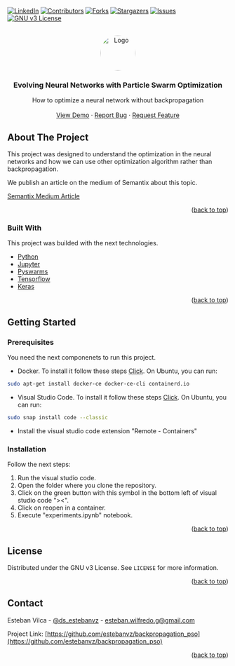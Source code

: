 <div id="top"></div>

[![LinkedIn][linkedin-shield]][linkedin-url]
[![Contributors][contributors-shield]][contributors-url]
[![Forks][forks-shield]][forks-url]
[![Stargazers][stars-shield]][stars-url]
[![Issues][issues-shield]][issues-url]
[![GNU v3 License][license-shield]][license-url]



<!-- PROJECT LOGO -->
<br />
<div align="center">
  <a href="https://github.com/estebanvz/backpropagation_pso/">
    <img src="https://avatars.githubusercontent.com/u/65377832?s=400&u=12c57a2350bcd69068ced71f630ca0d5559e6621&v=4)}" alt="Logo" width="80" height="80" style="border-radius:100%">
  </a>

  <h3 align="center">Evolving Neural Networks with Particle Swarm Optimization
</h3>

  <p align="center">
    How to optimize a neural network without backpropagation
    <br />
    <!-- <a href="https://github.com/estebanvz/backpropagation_pso"><strong>Explore the docs »</strong></a>
    <br /> -->
    <br />
    <a href="https://github.com/estebanvz/backpropagation_pso/blob/main/experiments.ipynb">View Demo</a>
    ·
    <a href="https://github.com/estebanvz/backpropagation_pso/issues">Report Bug</a>
    ·
    <a href="https://github.com/estebanvz/backpropagation_pso/issues">Request Feature</a>
  </p>
</div>



<!-- TABLE OF CONTENTS
<details>
  <summary>Table of Contents</summary>
  <ol>
    <li>
      <a href="#about-the-project">About The Project</a>
      <ul>
        <li><a href="#built-with">Built With</a></li>
      </ul>
    </li>
    <li>
      <a href="#getting-started">Getting Started</a>
      <ul>
        <li><a href="#prerequisites">Prerequisites</a></li>
        <li><a href="#installation">Installation</a></li>
      </ul>
    </li>
    <li><a href="#usage">Usage</a></li>
    <li><a href="#roadmap">Roadmap</a></li>
    <li><a href="#contributing">Contributing</a></li>
    <li><a href="#license">License</a></li>
    <li><a href="#contact">Contact</a></li>
    <li><a href="#acknowledgments">Acknowledgments</a></li>
  </ol>
</details> -->



<!-- ABOUT THE PROJECT -->
## About The Project

This project was designed to understand the optimization in the neural networks and how we can use other optimization algorithm rather than backpropagation.

We publish an article on the medium of Semantix about this topic.

[Semantix Medium Article](https://medium.com/semantixbr/evolving-neural-networks-with-particle-swam-optimization-26a261f49d9f)


<p align="right">(<a href="#top">back to top</a>)</p>



### Built With

This project was builded with the next technologies.

* [Python](https://python.org/)
* [Jupyter](https://jupyter.org/)
* [Pyswarms](https://pyswarms.readthedocs.io/)
* [Tensorflow](https://tensorflow.org/)
* [Keras](https://keras.org/)

<p align="right">(<a href="#top">back to top</a>)</p>



<!-- GETTING STARTED -->
## Getting Started


### Prerequisites

You need the next componenets to run this project.
* Docker. To install it follow these steps [Click](https://docs.docker.com/get-docker/). 
  On Ubuntu, you can run:
```sh
sudo apt-get install docker-ce docker-ce-cli containerd.io
```
* Visual Studio Code. To install it follow these steps [Click](https://code.visualstudio.com/download). On Ubuntu, you can run:
```sh
sudo snap install code --classic
```
* Install the visual studio code extension "Remote - Containers"
### Installation

Follow the next steps:

1. Run the visual studio code.
2. Open the folder where you clone the repository.
3. Click on the green button with this symbol in the bottom left of visual studio code "><".
4. Click on reopen in a container.
5. Execute "experiments.ipynb" notebook.
<p align="right">(<a href="#top">back to top</a>)</p>



<!-- USAGE EXAMPLES
## Usage

Use this space to show useful examples of how a project can be used. Additional screenshots, code examples and demos work well in this space. You may also link to more resources.

_For more examples, please refer to the [Documentation](https://example.com)_

<p align="right">(<a href="#top">back to top</a>)</p>



<!-- ROADMAP -->
<!-- ## Roadmap

- [x] Add Changelog
- [x] Add back to top links
- [ ] Add Additional Templates w/ Examples
- [ ] Add "components" document to easily copy & paste sections of the readme
- [ ] Multi-language Support
    - [ ] Chinese
    - [ ] Spanish

See the [open issues](https://github.com/estebanvz/backpropagation_pso/issues) for a full list of proposed features (and known issues).

<p align="right">(<a href="#top">back to top</a>)</p> -->

<!-- LICENSE -->
## License

Distributed under the GNU v3 License. See `LICENSE` for more information.

<p align="right">(<a href="#top">back to top</a>)</p>



<!-- CONTACT -->
## Contact

Esteban Vilca - [@ds_estebanvz](https://twitter.com/ds_estebanvz) - [esteban.wilfredo.g@gmail.com](mailto:esteban.wilfredo.g@gmail.com)

Project Link: [https://github.com/estebanvz/backpropagation_pso](https://github.com/estebanvz/backpropagation_pso)

<p align="right">(<a href="#top">back to top</a>)</p>



<!-- MARKDOWN LINKS & IMAGES -->
<!-- https://www.markdownguide.org/basic-syntax/#reference-style-links -->
[contributors-shield]: https://img.shields.io/github/contributors/estebanvz/backpropagation_pso.svg
[contributors-url]: https://github.com/estebanvz/backpropagation_pso/graphs/contributors
[forks-shield]: https://img.shields.io/github/forks/estebanvz/backpropagation_pso.svg
[forks-url]: https://github.com/estebanvz/backpropagation_pso/network/members
[stars-shield]: https://img.shields.io/github/stars/estebanvz/backpropagation_pso.svg
[stars-url]: https://github.com/estebanvz/backpropagation_pso/stargazers
[issues-shield]: https://img.shields.io/github/issues/estebanvz/backpropagation_pso.svg
[issues-url]: https://github.com/estebanvz/backpropagation_pso/issues
[license-shield]: https://img.shields.io/github/license/estebanvz/backpropagation_pso.svg
[license-url]: https://github.com/estebanvz/backpropagation_pso/blob/main/LICENSE
[linkedin-shield]: https://img.shields.io/badge/-LinkedIn-black.svg?=linkedin&colorB=888
[linkedin-url]: https://linkedin.com/in/estebanvz
[product-screenshot]: images/screenshot.png
